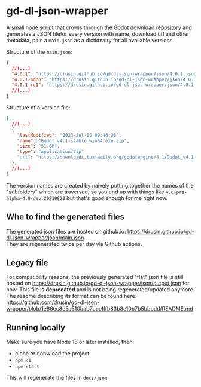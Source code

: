 # gd-dl-json-wrapper
A small node script that crowls through the [Godot download repository](https://downloads.tuxfamily.org/godotengine/) and generates a JSON filefor every version with name, download url and other metadata, plus a `main.json` as a dictionairy for all available versions.

Structure of the `main.json`:
```JSON
{
  //(...)
  "4.0.1": "https://drusin.github.io/gd-dl-json-wrapper/json/4.0.1.json",
  "4.0.1-mono": "https://drusin.github.io/gd-dl-json-wrapper/json/4.0.1-mono.json",
  "4.0.1-rc1": "https://drusin.github.io/gd-dl-json-wrapper/json/4.0.1-rc1.json",
  //(...)
}
```

Structure of a version file:
```JSON
[
  //(...)
  {
    "lastModified": "2023-Jul-06 09:46:06",
    "name": "Godot_v4.1-stable_win64.exe.zip",
    "size": "51.6M",
    "type": "application/zip"
    "url": "https://downloads.tuxfamily.org/godotengine/4.1/Godot_v4.1-stable_win64.exe.zip",
  },
  //(...)
]
```

The version names are created by naively putting together the names of the "subfolders" which are traversed, so you end up with things like `4.0-pre-alpha-4.0-dev.20210820` but that's good enough for me right now.

## Whe to find the generated files
The generated json files are hosted on github.io: https://drusin.github.io/gd-dl-json-wrapper/json/main.json  
They are regenerated twice per day via Github actions.

## Legacy file
For compatibility reasons, the previously generated "flat" json file is still hosted on https://drusin.github.io/gd-dl-json-wrapper/json/output.json for now. This file is __deprecated__ and is not being regenerated/updated anymore. The readme describing its format can be found here: https://github.com/drusin/gd-dl-json-wrapper/blob/1e66ec8e5a610bab7bcefffb83b8e10b7b5bbbdd/README.md

## Running locally
Make sure you have Node 18 or later installed, then:
* clone or donwload the project
* `npm ci`
* `npm start`

This will regenerate the files in `docs/json`.